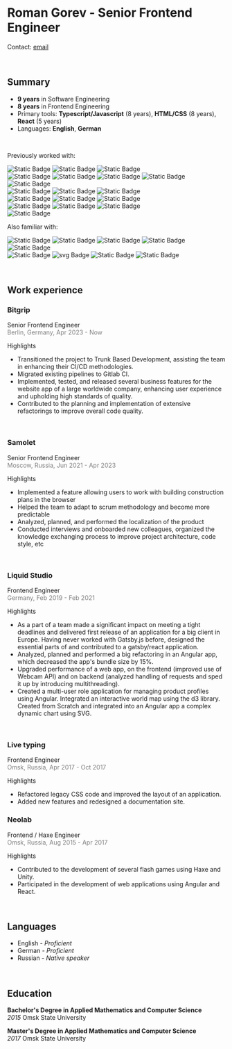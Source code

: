 # **Roman Gorev** - Senior Frontend Engineer

Contact: [email](mailto:romangorev00@gmail.com)

<br/>

## **Summary**

- **9 years** in Software Engineering
- **8 years** in Frontend Engineering
- Primary tools: **Typescript/Javascript** (8 years), **HTML/CSS** (8 years), **React** (5 years)
- Languages: **English**, **German**

<!-- - **Frontend** developer with **9 years** of professional experience
- Proficient in the frontend tech stack and eager to solve complex problems by adopting new technologies
- Interested in challenging and innovative projects
- Prioritizes contemporary software engineering approaches, including CI/CD, and testing
- Committed to maintain extreme rigor in all job-related activities
- Puts high value on clear and friendly communication, and amicable atmosphere in team -->

<br/>

<!-- React, Javascript, Typescript,
HTML, CSS, Styled Components, Sass/SCSS, Ant Design
Redux, Effector, Tanstack Query
react-testing-library, Jest
Docker, Gitlab CI, Jenkins

Familiar with:
Angular, Vue.js, Gatsby.js, Mobx, RxJS, SVG, jQuery, Kubernetes -->

Previously worked with:

![Static Badge](https://img.shields.io/badge/React-grey?style=for-the-badge&logo=react&logoColor=black&color=%2361DAFB)
![Static Badge](https://img.shields.io/badge/Javascript-grey?style=for-the-badge&logo=javascript&logoColor=black&color=%23F7DF1E)
![Static Badge](https://img.shields.io/badge/Typescript-grey?style=for-the-badge&logo=typescript&logoColor=white&color=%233178C6)  
![Static Badge](https://img.shields.io/badge/html5-grey?style=for-the-badge&logo=html5&logoColor=white&color=%23E34F26)
![Static Badge](https://img.shields.io/badge/css3-grey?style=for-the-badge&logo=css3&logoColor=white&color=%231572B6)
![Static Badge](https://img.shields.io/badge/sass-grey?style=for-the-badge&logo=sass&logoColor=white&color=%23CC6699)
![Static Badge](https://img.shields.io/badge/Styled_Components-grey?style=for-the-badge&logo=styled-components&logoColor=white&color=%23DB7093)
![Static Badge](https://img.shields.io/badge/antdesign-grey?style=for-the-badge&logo=antdesign&logoColor=white&color=%230170FE)  
![Static Badge](https://img.shields.io/badge/redux-grey?style=for-the-badge&logo=redux&logoColor=white&color=%23764ABC)
![Static Badge](https://img.shields.io/badge/effector-grey?style=for-the-badge)
![Static Badge](https://img.shields.io/badge/tanstack_query-grey?style=for-the-badge&logo=reactquery&logoColor=white&color=%23FF4154)  
![Static Badge](https://img.shields.io/badge/react_testing_library-grey?style=for-the-badge&logo=testinglibrary&logoColor=white&color=%23E33332)
![Static Badge](https://img.shields.io/badge/jest-grey?style=for-the-badge&logo=jest&logoColor=white&color=%23C21325)
![Static Badge](https://img.shields.io/badge/playwright-grey?style=for-the-badge)  
![Static Badge](https://img.shields.io/badge/docker-grey?style=for-the-badge&logo=docker&logoColor=white&color=%232496ED)
![Static Badge](https://img.shields.io/badge/gitlab_ci-grey?style=for-the-badge&logo=gitlab&logoColor=white&color=%23FC6D26)
![Static Badge](https://img.shields.io/badge/jenkins-grey?style=for-the-badge&logo=jenkins&logoColor=white&color=%23D24939)  
![Static Badge](https://img.shields.io/badge/canvas-grey?style=for-the-badge&color=%231572B6)

Also familiar with:

![Static Badge](https://img.shields.io/badge/angular-grey?style=for-the-badge&logo=angular&logoColor=white&color=%230F0F11)
![Static Badge](https://img.shields.io/badge/vuejs-grey?style=for-the-badge&logo=vuedotjs&logoColor=white&color=%234FC08D)
![Static Badge](https://img.shields.io/badge/gatsby-grey?style=for-the-badge&logo=gatsby&logoColor=white&color=%23663399)
![Static Badge](https://img.shields.io/badge/mobx-grey?style=for-the-badge&logo=mobx&logoColor=white&color=%23FF9955)
![Static Badge](https://img.shields.io/badge/mui-grey?style=for-the-badge&logo=mobx&logoColor=white&color=%23007FFF)  
![Static Badge](https://img.shields.io/badge/RxJS-grey?style=for-the-badge&logo=reactivex&logoColor=white&color=%23B7178C)
![svg Badge](https://img.shields.io/badge/svg-grey?style=for-the-badge&logo=svg&logoColor=black&color=%23FFB13B)
![Static Badge](https://img.shields.io/badge/jquery-grey?style=for-the-badge&logo=jquery&logoColor=white&color=%230769AD)
![Static Badge](https://img.shields.io/badge/kubernetes-grey?style=for-the-badge&logo=kubernetes&logoColor=white&color=%23326CE5)

<br/>

## **Work experience**

### **Bitgrip**

Senior Frontend Engineer  
<span style="color: grey">Berlin, Germany, Apr 2023 - Now</span>

Highlights

- Transitioned the project to Trunk Based Development, assisting the team in enhancing their CI/CD methodologies.
- Migrated existing pipelines to Gitlab CI.
- Implemented, tested, and released several business features for the website app of a large worldwide company, enhancing user experience and upholding high standards of quality.
- Contributed to the planning and implementation of extensive refactorings to improve overall code quality.

<br/>

### **Samolet**

Senior Frontend Engineer  
<span style="color: grey">Moscow, Russia, Jun 2021 - Apr 2023</span>

Highlights

- Implemented a feature allowing users to work with building construction plans in the browser
- Helped the team to adapt to scrum methodology and become more predictable
- Analyzed, planned, and performed the localization of the product
- Сonducted interviews and onboarded new colleagues, organized the knowledge exchanging process to improve project architecture, code style, etc

<br/>

### **Liquid Studio**

Frontend Engineer  
<span style="color: grey">Germany, Feb 2019 - Feb 2021</span>

Highlights

- As a part of a team made a significant impact on meeting a tight deadlines and delivered first release of an application for a big client in Europe. Having never worked with Gatsby.js before, designed the essential parts of and contributed to a gatsby/react application.
- Analyzed, planned and performed a big refactoring in an Angular app, which decreased the app's bundle size by 15%.
- Upgraded performance of a web app, on the frontend (improved use of Webcam API) and on backend (analyzed handling of requests and sped it up by introducing multithreading).
- Created a multi-user role application for managing product profiles using Angular. Integrated an interactive world map using the d3 library. Created from Scratch and integrated into an Angular app a complex dynamic chart using SVG.

<br/>

### **Live typing**

Frontend Engineer  
<span style="color: grey">Omsk, Russia, Apr 2017 - Oct 2017</span>

Highlights

- Refactored legacy CSS code and improved the layout of an application.
- Added new features and redesigned a documentation site.

### **Neolab**

Frontend / Haxe Engineer  
<span style="color: grey">Omsk, Russia, Aug 2015 - Apr 2017</span>

Highlights

- Contributed to the development of several flash games using Haxe and Unity.
- Participated in the development of web applications using Angular and React.

<br/>

## **Languages**

- English - _Proficient_
- German - _Proficient_
- Russian - _Native speaker_

<br/>

## **Education**

**Bachelor's Degree in Applied Mathematics and Computer Science**  
_2015_ Omsk State University

**Master's Degree in Applied Mathematics and Computer Science**  
_2017_ Omsk State University
